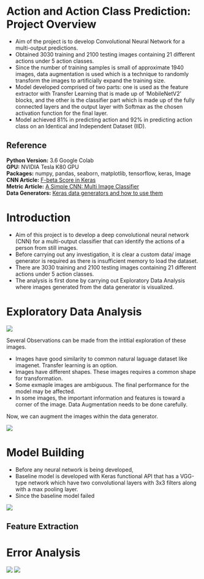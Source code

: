 # Action and Action Class Prediction: Project Overview

- Aim of the project is to develop Convolutional Neural Network for a multi-output predictions.
- Obtained 3030 training and 2100 testing images containing 21 different actions under 5 action classes.
- Since the number of training samples is small of approximate 1940 images, data augmentation is used which is a technique to randomly transform the images to artificially expand the training size.
- Model developed comprised of two parts: one is used as the feature extractor with Transfer Learning that is made up of ‘MobileNetV2’ blocks, and the other is the classifier part which is made up of the fully connected layers and the output layer with Softmax as the chosen activation function for the final layer. 
- Model achieved 81% in predicting action and 92% in predicting action class on an Identical and Independent Dataset (IID).


## Reference

**Python Version:** 3.6 Google Colab <br/>
**GPU:** NVIDIA Tesla K80 GPU  <br/>
**Packages:** numpy, pandas, seaborn, matplotlib, tensorflow, keras, Image <br/>
**CNN Article:** [F-beta Score in Keras](https://towardsdatascience.com/f-beta-score-in-keras-part-i-86ad190a252f) <br/>
**Metric Article:** [A Simple CNN: Multi Image Classifier](https://towardsdatascience.com/a-simple-cnn-multi-image-classifier-31c463324fa) <br/>
**Data Generators:** [Keras data generators and how to use them](https://towardsdatascience.com/keras-data-generators-and-how-to-use-them-b69129ed779c) <br/>

# Introduction

- Aim of this project is to develop a deep convolutional neural network (CNN) for a multi-output classifier that can identify the actions of a person from still images.
- Before carrying out any investigation, it is clear a custom data/ image generator is required as there is insufficient memory to load the dataset.
- There are 3030 training and 2100 testing images containing 21 different actions under 5 action classes.
- The analysis is first done by carrying out Exploratory Data Analysis where images generated from the data generator is visualized.

# Exploratory Data Analysis 

![](https://github.com/roywong96/cnn_action_prediction/blob/master/images/diffSizeimages.png)

Several Observations can be made from the intitial exploration of these images.

- Images have good similarity to common natural laguage dataset like imagenet. Transfer learning is an option.
- Images have different shapes. These images requires a common shape for transformation.
- Some exmaple images are ambiguous. The final performance for the model may be affected.
- In some images, the important information and features is toward a corner of the image. Data Augmentation needs to be done carefully.

Now, we can augment the images within the data generator.

![](https://github.com/roywong96/cnn_action_prediction/blob/master/images/augmented_images.png)

# Model Building

- Before any neural network is being developed, 
- Baseline model is developed with Keras functional API that has a VGG-type network which have two convolutional layers with 3x3 filters along with a max pooling layer.
- Since the baseline model failed

![](https://github.com/roywong96/cnn_action_prediction/blob/master/images/model.png)

## Feature Extraction

# Error Analysis

![](https://github.com/roywong96/cnn_action_prediction/blob/master/images/action_error.png)
![](https://github.com/roywong96/cnn_action_prediction/blob/master/images/action_class_error.png)
